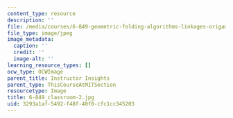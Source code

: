 ```yaml
---
content_type: resource
description: ''
file: /media/courses/6-849-geometric-folding-algorithms-linkages-origami-polyhedra-fall-2012/3293a1af5492f48f40f0cfc1cc345203_6-849_classroom-2.jpg
file_type: image/jpeg
image_metadata:
  caption: ''
  credit: ''
  image-alt: ''
learning_resource_types: []
ocw_type: OCWImage
parent_title: Instructor Insights
parent_type: ThisCourseAtMITSection
resourcetype: Image
title: 6-849_classroom-2.jpg
uid: 3293a1af-5492-f48f-40f0-cfc1cc345203
---
```

